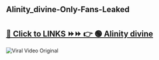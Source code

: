 
 ## Alinity_divine-Only-Fans-Leaked

# <h2><a href="https://clipsfans.com/Alinity_divine&ref=git">🔗 Click to LINKS ⏩⏩ 👉 🟢 Alinity divine </a></h2>

<a href="https://clipsfans.com/Alinity_divine&ref=git" rel="nofollow" data-target="animated-image.originalLink"><img src="https://i.ibb.co.com/xMMVF88/686577567.gif" alt="Viral Video Original" style="max-width: 100%; display: inline-block;" data-target="animated-image.originalImage"></a>
